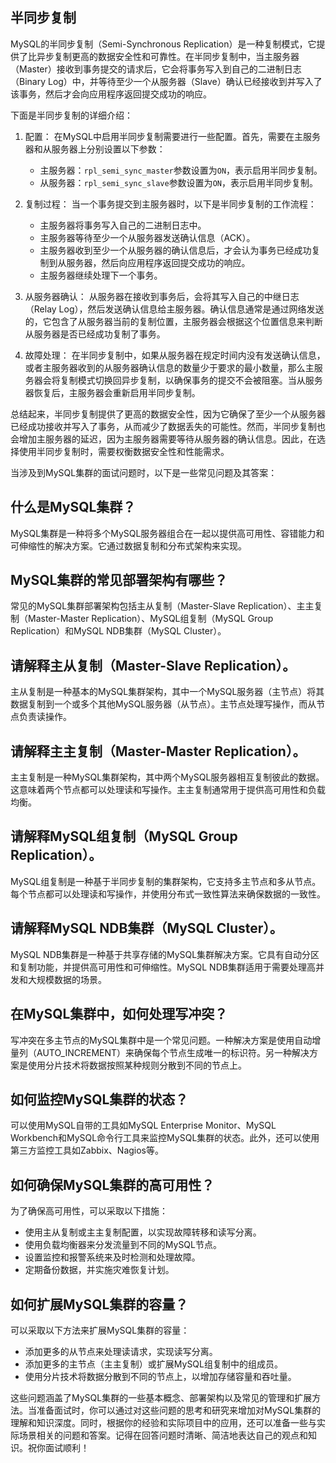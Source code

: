 ## 半同步复制

MySQL的半同步复制（Semi-Synchronous Replication）是一种复制模式，它提供了比异步复制更高的数据安全性和可靠性。在半同步复制中，当主服务器（Master）接收到事务提交的请求后，它会将事务写入到自己的二进制日志（Binary Log）中，并等待至少一个从服务器（Slave）确认已经接收到并写入了该事务，然后才会向应用程序返回提交成功的响应。

下面是半同步复制的详细介绍：

1. 配置：
   在MySQL中启用半同步复制需要进行一些配置。首先，需要在主服务器和从服务器上分别设置以下参数：
   - 主服务器：`rpl_semi_sync_master`参数设置为`ON`，表示启用半同步复制。
   - 从服务器：`rpl_semi_sync_slave`参数设置为`ON`，表示启用半同步复制。

2. 复制过程：
   当一个事务提交到主服务器时，以下是半同步复制的工作流程：
   - 主服务器将事务写入自己的二进制日志中。
   - 主服务器等待至少一个从服务器发送确认信息（ACK）。
   - 主服务器收到至少一个从服务器的确认信息后，才会认为事务已经成功复制到从服务器，然后向应用程序返回提交成功的响应。
   - 主服务器继续处理下一个事务。

3. 从服务器确认：
   从服务器在接收到事务后，会将其写入自己的中继日志（Relay Log），然后发送确认信息给主服务器。确认信息通常是通过网络发送的，它包含了从服务器当前的复制位置，主服务器会根据这个位置信息来判断从服务器是否已经成功复制了事务。

4. 故障处理：
   在半同步复制中，如果从服务器在规定时间内没有发送确认信息，或者主服务器收到的从服务器确认信息的数量少于要求的最小数量，那么主服务器会将复制模式切换回异步复制，以确保事务的提交不会被阻塞。当从服务器恢复后，主服务器会重新启用半同步复制。

总结起来，半同步复制提供了更高的数据安全性，因为它确保了至少一个从服务器已经成功接收并写入了事务，从而减少了数据丢失的可能性。然而，半同步复制也会增加主服务器的延迟，因为主服务器需要等待从服务器的确认信息。因此，在选择使用半同步复制时，需要权衡数据安全性和性能需求。

当涉及到MySQL集群的面试问题时，以下是一些常见问题及其答案：

## 什么是MySQL集群？
MySQL集群是一种将多个MySQL服务器组合在一起以提供高可用性、容错能力和可伸缩性的解决方案。它通过数据复制和分布式架构来实现。

## MySQL集群的常见部署架构有哪些？
常见的MySQL集群部署架构包括主从复制（Master-Slave Replication）、主主复制（Master-Master Replication）、MySQL组复制（MySQL Group Replication）和MySQL NDB集群（MySQL Cluster）。

## 请解释主从复制（Master-Slave Replication）。
主从复制是一种基本的MySQL集群架构，其中一个MySQL服务器（主节点）将其数据复制到一个或多个其他MySQL服务器（从节点）。主节点处理写操作，而从节点负责读操作。

## 请解释主主复制（Master-Master Replication）。
主主复制是一种MySQL集群架构，其中两个MySQL服务器相互复制彼此的数据。这意味着两个节点都可以处理读和写操作。主主复制通常用于提供高可用性和负载均衡。

## 请解释MySQL组复制（MySQL Group Replication）。
MySQL组复制是一种基于半同步复制的集群架构，它支持多主节点和多从节点。每个节点都可以处理读和写操作，并使用分布式一致性算法来确保数据的一致性。

## 请解释MySQL NDB集群（MySQL Cluster）。
MySQL NDB集群是一种基于共享存储的MySQL集群解决方案。它具有自动分区和复制功能，并提供高可用性和可伸缩性。MySQL NDB集群适用于需要处理高并发和大规模数据的场景。

## 在MySQL集群中，如何处理写冲突？
写冲突在多主节点的MySQL集群中是一个常见问题。一种解决方案是使用自动增量列（AUTO_INCREMENT）来确保每个节点生成唯一的标识符。另一种解决方案是使用分片技术将数据按照某种规则分散到不同的节点上。

## 如何监控MySQL集群的状态？
可以使用MySQL自带的工具如MySQL Enterprise Monitor、MySQL Workbench和MySQL命令行工具来监控MySQL集群的状态。此外，还可以使用第三方监控工具如Zabbix、Nagios等。

## 如何确保MySQL集群的高可用性？
为了确保高可用性，可以采取以下措施：

- 使用主从复制或主主复制配置，以实现故障转移和读写分离。
- 使用负载均衡器来分发流量到不同的MySQL节点。
- 设置监控和报警系统来及时检测和处理故障。
- 定期备份数据，并实施灾难恢复计划。

## 如何扩展MySQL集群的容量？
可以采取以下方法来扩展MySQL集群的容量：

- 添加更多的从节点来处理读请求，实现读写分离。
- 添加更多的主节点（主主复制）或扩展MySQL组复制中的组成员。
- 使用分片技术将数据分散到不同的节点上，以增加存储容量和吞吐量。

这些问题涵盖了MySQL集群的一些基本概念、部署架构以及常见的管理和扩展方法。当准备面试时，你可以通过对这些问题的思考和研究来增加对MySQL集群的理解和知识深度。同时，根据你的经验和实际项目中的应用，还可以准备一些与实际场景相关的问题和答案。记得在回答问题时清晰、简洁地表达自己的观点和知识。祝你面试顺利！
